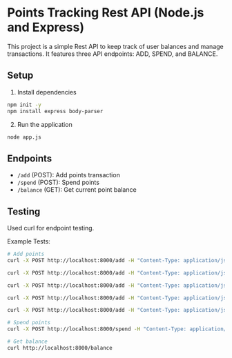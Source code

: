 # Points Tracking Rest API (Node.js and Express)
This project is a simple Rest API to keep track of user balances and manage transactions. It features three API endpoints: ADD, SPEND, and BALANCE. 

## Setup

1. Install dependencies
```bash
npm init -y
npm install express body-parser
```

2. Run the application
```bash
node app.js
```

## Endpoints
- `/add` (POST): Add points transaction
- `/spend` (POST): Spend points
- `/balance` (GET): Get current point balance

## Testing
Used curl for endpoint testing.

Example Tests:
```bash
# Add points
curl -X POST http://localhost:8000/add -H "Content-Type: application/json" -d '{"payer": "DANNON", "points": 300, "timestamp": "2022-10-31T10:00:00Z"}'

curl -X POST http://localhost:8000/add -H "Content-Type: application/json" -d '{"payer": "UNILEVER", "points": 200, "timestamp": "2022-10-31T11:00:00Z"}'

curl -X POST http://localhost:8000/add -H "Content-Type: application/json" -d '{"payer": "DANNON", "points": -200, "timestamp": "2022-10-31T15:00:00Z"}'

curl -X POST http://localhost:8000/add -H "Content-Type: application/json" -d '{"payer": "MILLER COORS", "points": 10000, "timestamp": "2022-11-01T14:00:00Z"}'

curl -X POST http://localhost:8000/add -H "Content-Type: application/json" -d '{"payer": "DANNON", "points": 1000, "timestamp": "2022-11-02T14:00:00Z"}'

# Spend points
curl -X POST http://localhost:8000/spend -H "Content-Type: application/json" -d '{"points": 5000}'

# Get balance
curl http://localhost:8000/balance
```
